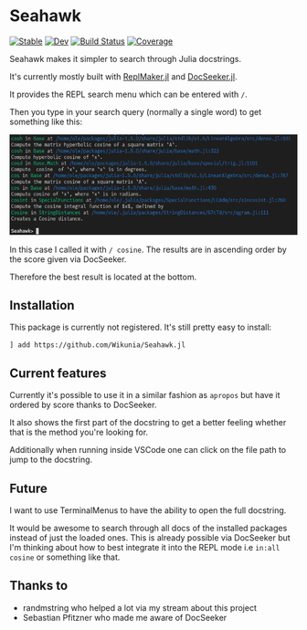 # Seahawk

[![Stable](https://img.shields.io/badge/docs-stable-blue.svg)](https://Wikunia.github.io/Seahawk.jl/stable)
[![Dev](https://img.shields.io/badge/docs-dev-blue.svg)](https://Wikunia.github.io/Seahawk.jl/dev)
[![Build Status](https://github.com/Wikunia/Seahawk.jl/workflows/CI/badge.svg)](https://github.com/Wikunia/Seahawk.jl/actions)
[![Coverage](https://codecov.io/gh/Wikunia/Seahawk.jl/branch/master/graph/badge.svg)](https://codecov.io/gh/Wikunia/Seahawk.jl)

Seahawk makes it simpler to search through Julia docstrings.

It's currently mostly built with [ReplMaker.jl](https://github.com/MasonProtter/ReplMaker.jl) and [DocSeeker.jl](https://github.com/JunoLab/DocSeeker.jl).

It provides the REPL search menu which can be entered with `/`. 

Then you type in your search query (normally a single word) to get something like this:

![Example cosine](example.png)

In this case I called it with `/ cosine`.
The results are in ascending order by the score given via DocSeeker. 

Therefore the best result is located at the bottom.

## Installation

This package is currently not registered.
It's still pretty easy to install:
```
] add https://github.com/Wikunia/Seahawk.jl
```

## Current features

Currently it's possible to use it in a similar fashion as `apropos` but have it ordered by score thanks to DocSeeker.

It also shows the first part of the docstring to get a better feeling whether that is the method you're looking for.

Additionally when running inside VSCode one can click on the file path to jump to the docstring.

## Future

I want to use TerminalMenus to have the ability to open the full docstring.

It would be awesome to search through all docs of the installed packages instead of just the loaded ones. This is already possible via DocSeeker but I'm thinking about how to best integrate it into the REPL mode i.e `in:all cosine` or something like that.

## Thanks to
- randmstring who helped a lot via my stream about this project
- Sebastian Pfitzner who made me aware of DocSeeker

